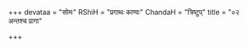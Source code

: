 +++
devataa = "सोमः"
RShiH = "प्रगाथः काण्वः"
ChandaH = "त्रिष्टुप्"
title = "०२ अन्तश्च प्रागा"

+++
